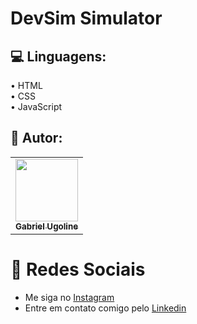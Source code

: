 # DevSim Simulator



## :computer: Linguagens:
• HTML <br>
• CSS <br>
• JavaScript 

  

## :book: Autor:
  <table>
  <tr>
    <td align="center"><a href="https://github.com/gabrielyzy?tab=repositories"><img src="https://cdn.discordapp.com/attachments/1101828434851811432/1263561651093901373/avatar1.png?ex=669aaefd&is=66995d7d&hm=662e21496ab228760020de22dbcf521893d58e7172229e261e1a87724e09ccb3&" width="100px;" alt=""/><br /><sub><b>Gabriel Ugoline</b></sub></a><br /><a href="" title="yzy"></a></td>
  </tr>
</table>

 # :link: Redes Sociais
* Me siga no [Instagram](https://www.instagram.com/gabrielugoline/)
* Entre em contato comigo pelo [Linkedin](https://www.linkedin.com/in/gabriel-ugoline-dos-santos-88537730a/)
